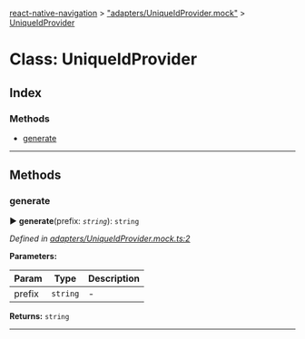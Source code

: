 [react-native-navigation](../README.md) > ["adapters/UniqueIdProvider.mock"](../modules/_adapters_uniqueidprovider_mock_.md) > [UniqueIdProvider](../classes/_adapters_uniqueidprovider_mock_.uniqueidprovider.md)



# Class: UniqueIdProvider

## Index

### Methods

* [generate](_adapters_uniqueidprovider_mock_.uniqueidprovider.md#generate)



---
## Methods
<a id="generate"></a>

###  generate

► **generate**(prefix: *`string`*): `string`



*Defined in [adapters/UniqueIdProvider.mock.ts:2](https://github.com/wix/react-native-navigation/blob/5cba4e85/lib/src/adapters/UniqueIdProvider.mock.ts#L2)*



**Parameters:**

| Param | Type | Description |
| ------ | ------ | ------ |
| prefix | `string`   |  - |





**Returns:** `string`





___


